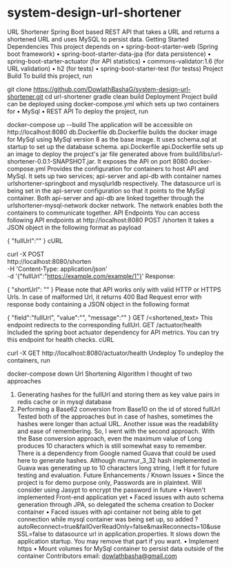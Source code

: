 # system-design-url-shortener

URL Shortener
Spring Boot based REST API that takes a URL and returns a shortened URL and uses MySQL to persist data.
Getting Started
Dependencies
This project depends on
•	spring-boot-starter-web (Spring boot framework)
•	spring-boot-starter-data-jpa (for data persistence)
•	spring-boot-starter-actuator (for API statistics)
•	commons-validator:1.6 (for URL validation)
•	h2 (for tests)
•	spring-boot-starter-test (for testss)
Project Build
To build this project, run
 
 git clone https://github.com/DowlathBashaG/system-design-url-shortener.git
cd url-shortener
 gradle clean build
Deployment
Project build can be deployed using docker-compose.yml which sets up two containers for
•	MySql
•	REST API
To deploy the project, run
 
 docker-compose up --build
The application will be accessible on http://localhost:8080
db.Dockerfile
db.Dockerfile builds the docker image for MySql using MySql version 8 as the base image. It uses schema.sql at startup to set up the database schema.
api.Dockerfile
api.Dockerfile sets up an image to deploy the project's jar file generated above from build/libs/url-shortener-0.0.1-SNAPSHOT.jar. It exposes the API on port 8080
docker-compose.yml
Provides the configuration for containers to host API and MySql. It sets up two services; api-server and api-db with container names urlshortener-springboot and mysqlurldb respectively. The datasource url is being set in the api-server configuration so that it points to the MySql container. Both api-server and api-db are linked together through the urlshortener-mysql-network docker network. The network enables both the containers to communicate together.
API Endpoints
You can access following API endpoints at http://localhost:8080
POST /shorten
It takes a JSON object in the following format as payload
 
{
  "fullUrl":"<The URL to be shortened>"
}
cURL
 
 curl -X POST \
  http://localhost:8080/shorten \
  -H 'Content-Type: application/json' \
  -d '{"fullUrl":"https://example.com/example/1"}'
Response:
 
{
  "shortUrl": "<shortened url for the fullUrl provided in the request payload>"
}
Please note that API works only with valid HTTP or HTTPS Urls. In case of malformed Url, it returns 400 Bad Request error with response body containing a JSON object in the following format
 
{
  "field":"fullUrl",
  "value":"<Malformed Url provided in the request>",
  "message":"<Exception message>"
}
GET /<shortened_text>
This endpoint redirects to the corresponding fullUrl.
GET /actuator/health
Included the spring boot actuator dependency for API metrics. You can try this endpoint for health checks.
cURL
 
 curl -X GET   http://localhost:8080/actuator/health
Undeploy
To undeploy the containers, run
 
 docker-compose down
Url Shortening Algorithm
I thought of two approaches
1.	Generating hashes for the fullUrl and storing them as key value pairs in redis cache or in mysql database
2.	Performing a Base62 conversion from Base10 on the id of stored fullUrl
Tested both of the approaches but in case of hashes, sometimes the hashes were longer than actual URL. Another issue was the readability and ease of remembering. So, I went with the second approach. With the Base conversion approach, even the maximum value of Long produces 10 characters which is still somewhat easy to remember.
There is a dependency from Google named Guava that could be used here to generate hashes. Although murmur_3_32 hash implemented in Guava was generating up to 10 characters long string, I left it for future testing and evaluation.
Future Enhancements / Known Issues
•	Since the project is for demo purpose only, Passwords are in plaintext. Will consider using Jasypt to encrypt the password in future
•	Haven't implemented Front-end application yet
•	Faced issues with auto schema generation through JPA, so delegated the schema creation to Docker container
•	Faced issues with api container not being able to get connection while mysql container was being set up, so added ?autoReconnect=true&failOverReadOnly=false&maxReconnects=10&useSSL=false to datasource url in application.properties. It slows down the application startup. You may remove that part if you want.
•	Implement https
•	Mount volumes for MySql container to persist data outside of the container
Contributors
email: dowlathbasha@gmail.com

